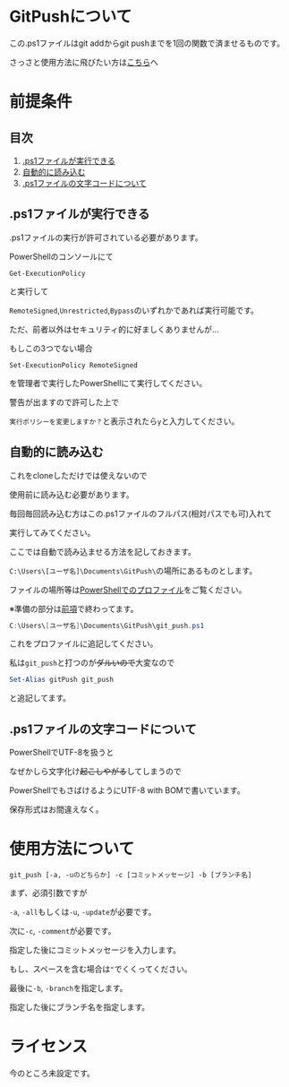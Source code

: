 # GitPushについて

この.ps1ファイルはgit addからgit pushまでを1回の関数で済ませるものです。

さっさと使用方法に飛びたい方は[こちら](#使用方法について)へ

# 前提条件

## 目次

1. [.ps1ファイルが実行できる](#.ps1ファイルが実行できる)
2. [自動的に読み込む](#自動的に読み込む)
3. [.ps1ファイルの文字コードについて](#.ps1ファイルの文字コードについて)

## .ps1ファイルが実行できる

.ps1ファイルの実行が許可されている必要があります。

PowerShellのコンソールにて

```PowerShell:コンソール
Get-ExecutionPolicy
```

と実行して

`RemoteSigned`,`Unrestricted`,`Bypass`のいずれかであれば実行可能です。

ただ、前者以外はセキュリティ的に好ましくありませんが...

もしこの3つでない場合

```PowerShell:管理者で実行したコンソール
Set-ExecutionPolicy RemoteSigned
```

を管理者で実行したPowerShellにて実行してください。

警告が出ますので許可した上で

`実行ポリシーを変更しますか？`と表示されたら`y`と入力してください。

## 自動的に読み込む

これをcloneしただけでは使えないので

使用前に読み込む必要があります。

毎回毎回読み込む方はこの.ps1ファイルのフルパス(相対パスでも可)入れて

実行してみてください。

ここでは自動で読み込ませる方法を記しておきます。

`C:\Users\[ユーザ名]\Documents\GitPush\`の場所にあるものとします。

ファイルの場所等は[PowerShellでのプロファイル](https://qiita.com/bitnz/items/400bb6a0b124b8b3d398)をご覧ください。

※準備の部分は[前項](#.ps1ファイルが実行できる)で終わってます。

```PowerShell:Microsoft.PowerShell_profile.ps1
C:\Users\[ユーザ名]\Documents\GitPush\git_push.ps1
```

これをプロファイルに追記してください。

私は`git_push`と打つのが~~ダルいので~~大変なので

```PowerShell:Microsoft.PowerShell_profile.ps1
Set-Alias gitPush git_push
```

と追記してます。

## .ps1ファイルの文字コードについて

PowerShellでUTF-8を扱うと

なぜかしら文字化け~~起こしやがる~~してしまうので

PowerShellでもさばけるようにUTF-8 with BOMで書いています。

保存形式はお間違えなく。

# 使用方法について

```PowerShell:コンソール
git_push [-a, -uのどちらか] -c [コミットメッセージ] -b [ブランチ名]
```

まず、必須引数ですが

`-a`, `-all`もしくは`-u`, `-update`が必要です。

次に`-c`, `-comment`が必要です。

指定した後にコミットメッセージを入力します。

もし、スペースを含む場合は`"`でくくってください。

最後に`-b`, `-branch`を指定します。

指定した後にブランチ名を指定します。

# ライセンス

今のところ未設定です。
